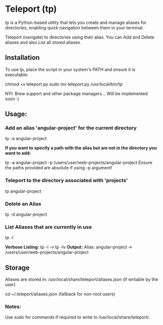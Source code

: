 # Teleport (tp)

tp is a Python-based utility that lets you create and manage aliases for directories, enabling quick navigation between them in your terminal.

Teleport (navigate) to directories using their alias. You can Add and Delete aliases and also List all stored aliases.


## Installation

To use tp, place the script in your system's PATH and ensure it is executable:

chmod +x teleport.py
sudo mv teleport.py /usr/local/bin/tp

NYI: Brew support and other package managers... Will be implemented soon :)


## Usage:

### Add an alias 'angular-project' for the current directory

tp -a angular-project

**If you want to specify a path with the alias but are not in the directory you want to add:**

tp -a angular-project -p /users/user/web-projects/angular-project
Ensure the paths provided are absolute if using -p argument!

### Teleport to the directory associated with 'projects'

tp angular-project

### Delete an Alias

tp -d angular-project

### List Aliases that are currently in use

tp -l

**Verbose Listing:**
tp -l -v
tp -lv
**Output:**
Alias: angular-project -> /users/user/web-projects/angular-project

## Storage

Aliases are stored in: /usr/local/share/teleport/aliases.json (if writable by the user)

cd ~/.teleport/aliases.json (fallback for non-root users)

### Notes:
Use sudo for commands if required to write to /usr/local/share/teleport/.

